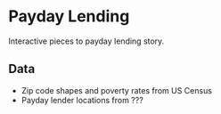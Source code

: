 # Payday Lending

Interactive pieces to payday lending story.

## Data

* Zip code shapes and poverty rates from US Census
* Payday lender locations from ???